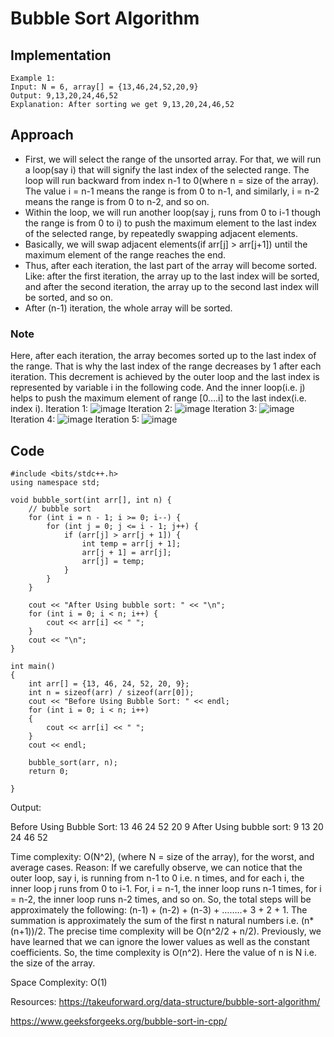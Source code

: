 # Bubble Sort Algorithm 
## Implementation
```
Example 1:
Input: N = 6, array[] = {13,46,24,52,20,9}
Output: 9,13,20,24,46,52
Explanation: After sorting we get 9,13,20,24,46,52
```
## Approach
* First, we will select the range of the unsorted array. For that, we will run a loop(say i) that will signify the last index of the selected range. The loop will run backward from index n-1 to 0(where n = size of the array). The value i = n-1 means the range is from 0 to n-1, and similarly, i = n-2 means the range is from 0 to n-2, and so on.
* Within the loop, we will run another loop(say j, runs from 0 to i-1 though the range is from 0 to i) to push the maximum element to the last index of the selected range, by repeatedly swapping adjacent elements.
* Basically, we will swap adjacent elements(if arr[j] > arr[j+1]) until the maximum element of the range reaches the end.
* Thus, after each iteration, the last part of the array will become sorted. Like: after the first iteration, the array up to the last index will be sorted, and after the second iteration, the array up to the second last index will be sorted, and so on.
* After (n-1) iteration, the whole array will be sorted.

### Note
Here, after each iteration, the array becomes sorted up to the last index of the range. That is why the last index of the range decreases by 1 after each iteration. This decrement is achieved by the outer loop and the last index is represented by variable i in the following code. And the inner loop(i.e. j) helps to push the maximum element of range [0….i] to the last index(i.e. index i).
Iteration 1:
![image](https://github.com/user-attachments/assets/0eb095ef-bb7b-4edc-be53-5d2e78831e4a)
Iteration 2:
![image](https://github.com/user-attachments/assets/19ea6290-6acd-4756-8e63-fad0e1092434)
Iteration 3:
![image](https://github.com/user-attachments/assets/af5e3d07-83f1-4cce-a08d-611f5bc7855a)
Iteration 4:
![image](https://github.com/user-attachments/assets/83798646-9c08-4dcc-9f0e-3aba6d672fc5)
Iteration 5:
![image](https://github.com/user-attachments/assets/2863611f-4ee9-4b18-b49d-efa9886cb7ea)

## Code
```
#include <bits/stdc++.h>
using namespace std;

void bubble_sort(int arr[], int n) {
    // bubble sort
    for (int i = n - 1; i >= 0; i--) {
        for (int j = 0; j <= i - 1; j++) {
            if (arr[j] > arr[j + 1]) {
                int temp = arr[j + 1];
                arr[j + 1] = arr[j];
                arr[j] = temp;
            }
        }
    }

    cout << "After Using bubble sort: " << "\n";
    for (int i = 0; i < n; i++) {
        cout << arr[i] << " ";
    }
    cout << "\n";
}

int main()
{
    int arr[] = {13, 46, 24, 52, 20, 9};
    int n = sizeof(arr) / sizeof(arr[0]);
    cout << "Before Using Bubble Sort: " << endl;
    for (int i = 0; i < n; i++)
    {
        cout << arr[i] << " ";
    }
    cout << endl;

    bubble_sort(arr, n);
    return 0;

}
```
Output:

Before Using Bubble Sort:
13 46 24 52 20 9
After Using bubble sort:
9 13 20 24 46 52

Time complexity: O(N^2), (where N = size of the array), for the worst, and average cases.
Reason: If we carefully observe, we can notice that the outer loop, say i, is running from n-1 to 0 i.e. n times, and for each i, the inner loop j runs from 0 to i-1. For, i = n-1, the inner loop runs n-1 times, for i = n-2, the inner loop runs n-2 times, and so on. So, the total steps will be approximately the following: (n-1) + (n-2) + (n-3) + ……..+ 3 + 2 + 1. The summation is approximately the sum of the first n natural numbers i.e. (n*(n+1))/2. The precise time complexity will be O(n^2/2 + n/2). Previously, we have learned that we can ignore the lower values as well as the constant coefficients. So, the time complexity is O(n^2). Here the value of n is N i.e. the size of the array.

Space Complexity: O(1)

Resources:
https://takeuforward.org/data-structure/bubble-sort-algorithm/

https://www.geeksforgeeks.org/bubble-sort-in-cpp/





